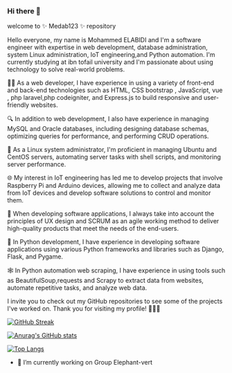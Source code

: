 ### Hi there 👋

welcome to ✨ Medab123 ✨ repository

Hello everyone, my name is Mohammed ELABIDI and I'm a software engineer with expertise in web development, database administration, system Linux administration, IoT engineering,and Python automation. I'm currently studying at ibn tofail university and I'm passionate about using technology to solve real-world problems.

👨‍💻 As a web developer, I have experience in using a variety of front-end and back-end technologies such as HTML, CSS bootstrap , JavaScript, vue , php laravel,php codeigniter, and Express.js to build responsive and user-friendly websites.

🔍 In addition to web development, I also have experience in managing MySQL and Oracle databases, including designing database schemas, optimizing queries for performance, and performing CRUD operations.

🐧 As a Linux system administrator, I'm proficient in managing Ubuntu and CentOS servers, automating server tasks with shell scripts, and monitoring server performance.

🌐 My interest in IoT engineering has led me to develop projects that involve Raspberry Pi and Arduino devices, allowing me to collect and analyze data from IoT devices and develop software solutions to control and monitor them.

🚀 When developing software applications, I always take into account the principles of UX design and SCRUM as an agile working method to deliver high-quality products that meet the needs of the end-users.

🐍 In Python development, I have experience in developing software applications using various Python frameworks and libraries such as Django, Flask, and Pygame.

🕸️ In Python automation web scraping, I have experience in using tools such as BeautifulSoup,requests and Scrapy to extract data from websites, automate repetitive tasks, and analyze web data.

I invite you to check out my GitHub repositories to see some of the projects I've worked on. Thank you for visiting my profile! 🚀👨‍💻




[![GitHub Streak](https://streak-stats.demolab.com/?user=medab123&theme=radical)](https://git.io/streak-stats)

[![Anurag's GitHub stats](https://github-readme-stats.vercel.app/api?username=medab123&theme=radical)](https://github.com/anuraghazra/github-readme-stats)

[![Top Langs](https://github-readme-stats.vercel.app/api/top-langs/?username=anuraghazra&layout=compact&theme=radical)](https://github.com/anuraghazra/github-readme-stats)




- 🔭 I’m currently working on Group Elephant-vert

